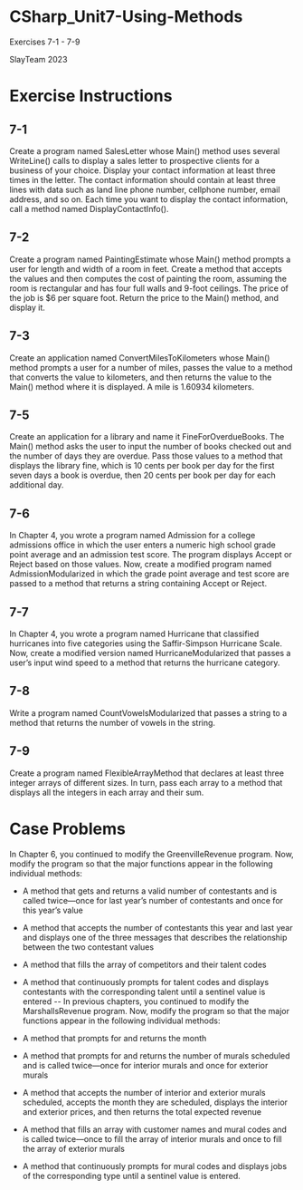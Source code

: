 # CSharp_Unit7-Using-Methods
Exercises 7-1 - 7-9

SlayTeam 2023

# Exercise Instructions
7-1
--
Create a program named SalesLetter whose Main() method uses several WriteLine() calls to display a sales letter to prospective clients for a business of your choice. Display your contact information at least three times in the letter. The contact information should contain at least three lines with data such as land line phone number, cellphone number, email address, and so on. Each time you want to display the contact information, call a method named DisplayContactInfo().

7-2
--
Create a program named PaintingEstimate whose Main() method prompts a user for length and width of a room in feet. Create a method that accepts the values and then computes the cost of painting the room, assuming the room is rectangular and has four full walls and 9-foot ceilings. The price of the job is $6 per square foot. Return the price to the Main() method, and display it.

7-3
--
Create an application named ConvertMilesToKilometers whose Main() method prompts a user for a number of miles, passes the value to a method that converts the value to kilometers, and then returns the value to the Main() method where it is displayed. A mile is 1.60934 kilometers.

7-5
--
Create an application for a library and name it FineForOverdueBooks. The Main() method asks the user to input the number of books checked out and the number of days they are overdue. Pass those values to a method that displays the library fine, which is 10 cents per book per day for the first seven days a book is overdue, then 20 cents per book per day for each additional day.

7-6
--
In Chapter 4, you wrote a program named Admission for a college admissions office in which the user enters a numeric high school grade point average and an admission test score. The program displays Accept or Reject based on those values. Now, create a modified program named AdmissionModularized in which the grade point average and test score are passed to a method that returns a string containing Accept or Reject.

7-7
--
In Chapter 4, you wrote a program named Hurricane that classified hurricanes into five categories using the Saffir-Simpson Hurricane Scale. Now, create a modified version named HurricaneModularized that passes a user’s input wind speed to a method that returns the hurricane category.

7-8
--
Write a program named CountVowelsModularized that passes a string to a method that returns the number of vowels in the string.

7-9
--
Create a program named FlexibleArrayMethod that declares at least three integer arrays of different sizes. In turn, pass each array to a method that displays all the integers in each array and their sum.

# Case Problems
In Chapter 6, you continued to modify the GreenvilleRevenue program. Now, modify the program so that the major functions appear in the following individual methods:

- A method that gets and returns a valid number of contestants and is called twice—once for last year’s number of contestants and once for this year’s value

- A method that accepts the number of contestants this year and last year and displays one of the three messages that describes the relationship between the two contestant values

- A method that fills the array of competitors and their talent codes

- A method that continuously prompts for talent codes and displays contestants with the corresponding talent until a sentinel value is entered
--
In previous chapters, you continued to modify the MarshallsRevenue program. Now, modify the program so that the major functions appear in the following individual methods:

- A method that prompts for and returns the month

- A method that prompts for and returns the number of murals scheduled and is called twice—once for interior murals and once for exterior murals

- A method that accepts the number of interior and exterior murals scheduled, accepts the month they are scheduled, displays the interior and exterior prices, and then returns the total expected revenue

- A method that fills an array with customer names and mural codes and is called twice—once to fill the array of interior murals and once to fill the array of exterior murals

- A method that continuously prompts for mural codes and displays jobs of the corresponding type until a sentinel value is entered.
